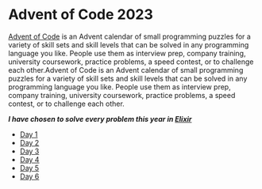 # Advent of Code 2023

[Advent of Code](https://adventofcode.com/2023/about) is an Advent calendar of small programming puzzles for a variety
of skill sets and skill levels that can be solved in any programming language you
like. People use them as interview prep, company training, university coursework,
practice problems, a speed contest, or to challenge each other.Advent of Code is
an Advent calendar of small programming puzzles for a variety of skill sets and
skill levels that can be solved in any programming language you like. People use
them as interview prep, company training, university coursework, practice problems,
a speed contest, or to challenge each other.

**_I have chosen to solve every problem this year in [Elixir](https://elixir-lang.org/)_**

- [Day 1](./day01/README.md)
- [Day 2](./day02/README.md)
- [Day 3](./day03/README.md)
- [Day 4](./day04/README.md)
- [Day 5](./day05/README.md)
- [Day 6](./day06/README.md)
